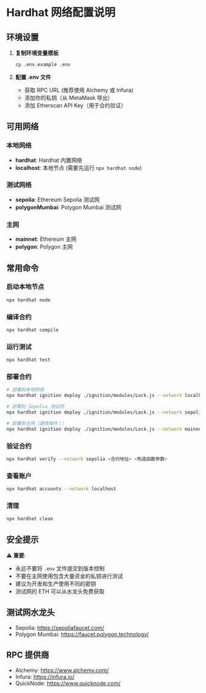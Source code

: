 # Hardhat 网络配置说明

## 环境设置

1. **复制环境变量模板**
   ```bash
   cp .env.example .env
   ```

2. **配置 .env 文件**
   - 获取 RPC URL (推荐使用 Alchemy 或 Infura)
   - 添加你的私钥（从 MetaMask 导出）
   - 添加 Etherscan API Key（用于合约验证）

## 可用网络

### 本地网络
- **hardhat**: Hardhat 内置网络
- **localhost**: 本地节点 (需要先运行 `npx hardhat node`)

### 测试网络
- **sepolia**: Ethereum Sepolia 测试网
- **polygonMumbai**: Polygon Mumbai 测试网

### 主网
- **mainnet**: Ethereum 主网
- **polygon**: Polygon 主网

## 常用命令

### 启动本地节点
```bash
npx hardhat node
```

### 编译合约
```bash
npx hardhat compile
```

### 运行测试
```bash
npx hardhat test
```

### 部署合约
```bash
# 部署到本地网络
npx hardhat ignition deploy ./ignition/modules/Lock.js --network localhost

# 部署到 Sepolia 测试网
npx hardhat ignition deploy ./ignition/modules/Lock.js --network sepolia

# 部署到主网（谨慎操作！）
npx hardhat ignition deploy ./ignition/modules/Lock.js --network mainnet
```

### 验证合约
```bash
npx hardhat verify --network sepolia <合约地址> <构造函数参数>
```

### 查看账户
```bash
npx hardhat accounts --network localhost
```

### 清理
```bash
npx hardhat clean
```

## 安全提示

⚠️ **重要**: 
- 永远不要将 `.env` 文件提交到版本控制
- 不要在主网使用包含大量资金的私钥进行测试
- 建议为开发和生产使用不同的密钥
- 测试网的 ETH 可以从水龙头免费获取

## 测试网水龙头

- Sepolia: https://sepoliafaucet.com/
- Polygon Mumbai: https://faucet.polygon.technology/

## RPC 提供商

- Alchemy: https://www.alchemy.com/
- Infura: https://infura.io/
- QuickNode: https://www.quicknode.com/
